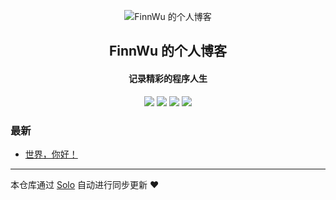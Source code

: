 <p align="center"><img alt="FinnWu 的个人博客" src="https://static.b3log.org/images/brand/solo-32.png"></p><h2 align="center">
FinnWu 的个人博客
</h2>

<h4 align="center">记录精彩的程序人生</h4>
<p align="center"><a title="FinnWu 的个人博客" target="_blank" href="https://github.com/FinnWu/solo-blog"><img src="https://img.shields.io/github/last-commit/FinnWu/solo-blog.svg?style=flat-square&color=FF9900"></a>
<a title="GitHub repo size in bytes" target="_blank" href="https://github.com/FinnWu/solo-blog"><img src="https://img.shields.io/github/repo-size/FinnWu/solo-blog.svg?style=flat-square"></a>
<a title="Solo Version" target="_blank" href="https://github.com/b3log/solo/releases"><img src="https://img.shields.io/badge/solo-3.6.4-f1e05a.svg?style=flat-square&color=blueviolet"></a>
<a title="Hits" target="_blank" href="https://github.com/b3log/hits"><img src="https://hits.b3log.org/FinnWu/solo-blog.svg"></a></p>

### 最新

* [世界，你好！](http://www.finnwu.cn/hello-solo)



---

本仓库通过 [Solo](https://github.com/b3log/solo) 自动进行同步更新 ❤️ 